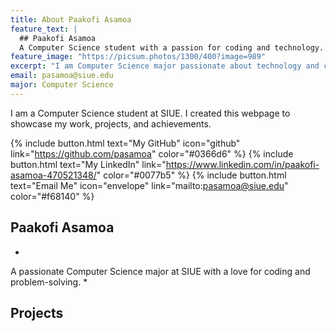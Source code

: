 ```yaml
---
title: About Paakofi Asamoa
feature_text: |
  ## Paakofi Asamoa
  A Computer Science student with a passion for coding and technology.
feature_image: "https://picsum.photos/1300/400?image=989"
excerpt: "I am Computer Science major passionate about technology and coding."
email: pasamoa@siue.edu
major: Computer Science
---
```


I am a Computer Science student at SIUE. I created this webpage to showcase my work, projects, and achievements.

{% include button.html text="My GitHub" icon="github" link="https://github.com/pasamoa" color="#0366d6" %} {% include button.html text="My LinkedIn" link="https://www.linkedin.com/in/paakofi-asamoa-470521348/" color="#0077b5" %} {% include button.html text="Email Me" icon="envelope" link="mailto:pasamoa@siue.edu" color="#f68140" %}

## Paakofi Asamoa
*
A passionate Computer Science major at SIUE with a love for coding and problem-solving.
*

## Projects

